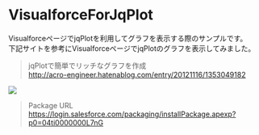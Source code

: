 VisualforceForJqPlot
====================

VisualforceページでjqPlotを利用してグラフを表示する際のサンプルです。  
下記サイトを参考にVisualforceページでjqPlotのグラフを表示してみました。  

>jqPlotで簡単でリッチなグラフを作成  
>http://acro-engineer.hatenablog.com/entry/20121116/1353049182  

<img src="http://cdn-ak.f.st-hatena.com/images/fotolife/t/tyoshikawa1106/20131214/20131214101203.png" />  
  
>Package URL  
>https://login.salesforce.com/packaging/installPackage.apexp?p0=04ti0000000L7nG
